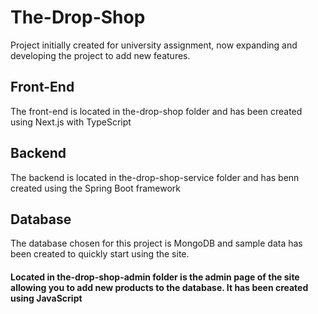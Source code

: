 # The-Drop-Shop
Project initially created for university assignment, now expanding and developing the project to add new features.

## Front-End
The front-end is located in the-drop-shop folder and has been created using Next.js with TypeScript

## Backend
The backend is located in the-drop-shop-service folder and has benn created using the Spring Boot framework

## Database
The database chosen for this project is MongoDB and sample data has been created to quickly start using the site.

#### Located in the-drop-shop-admin folder is the admin page of the site allowing you to add new products to the database. It has been created using JavaScript

